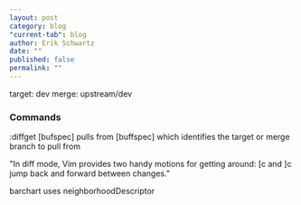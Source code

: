 ```yaml
---
layout: post
category: blog
"current-tab": blog
author: Erik Schwartz
date: ""
published: false
permalink: ""
---
```


target: dev
merge: upstream/dev

### Commands

:diffget [bufspec] pulls from [buffspec] which identifies the target or merge branch to pull from

"In diff mode, Vim provides two handy motions for getting around: [c and ]c jump back and forward between changes."

barchart uses neighborhoodDescriptor


